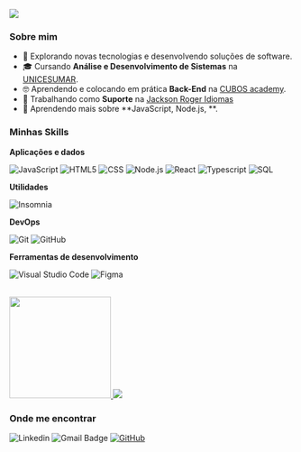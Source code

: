 ![](https://komarev.com/ghpvc/?username=iuricode&color=006bed)

<h3>Sobre mim</h3>

- 🤔 Explorando novas tecnologias e desenvolvendo soluções de software.
- 🎓 Cursando **Análise e Desenvolvimento de Sistemas** na <a href="https://inscricoes.unicesumar.edu.br/curso/analise-e-desenvolvimento-de-sistemas/?utm_content=&utm_term=unicesumar&utm_campaign=U-EAD-GG-ONG-CAP-GRA-CONV-PADR-BRAN-SS-PESQ-CPC&utm_source=adwords&utm_medium=cpc&hsa_acc=7334726990&hsa_cam=10024765118&hsa_grp=103896843271&hsa_ad=443406612207&hsa_src=g&hsa_tgt=kwd-330095647106&hsa_kw=unicesumar&hsa_mt=p&hsa_net=adwords&hsa_ver=3&gclid=CjwKCAjwvfmoBhAwEiwAG2tqzEhCQn5kgP84D5bCKHT6slonU0c6oKP7SZ_V8j-BHZkLKi3gUu4oIhoCfdwQAvD_BwE">UNICESUMAR</a>.
- 🤓 Aprendendo e colocando em prática **Back-End** na <a href="https://cubos.academy/?utm_term=cubos%20academy&utm_campaign=Conversion+-+Search+-+Branding+-+Cubos+Academy&utm_source=google&utm_medium=cpc&hsa_acc=6320525513&hsa_cam=18154121427&hsa_grp=148407490285&hsa_ad=661163714361&hsa_src=g&hsa_tgt=kwd-1268638036456&hsa_kw=cubos%20academy&hsa_mt=b&hsa_net=adwords&hsa_ver=3&gclid=CjwKCAjwvfmoBhAwEiwAG2tqzAnrNS7flD5lveDsnUW9GGmTxuECGwJv_gDzSy-ye0fWtHMtCeFqUhoCaYAQAvD_BwE">CUBOS academy</a>.
- 💼 Trabalhando como **Suporte** na <a href="https://jacksonroger.com/matriculas/">Jackson Roger Idiomas</a>
- 🌱 Aprendendo mais sobre **JavaScript, Node.js, **.

<h3>Minhas Skills</h3>

**Aplicações e dados**

![JavaScript](https://img.shields.io/badge/JavaScript-F7DF1E?style=for-the-badge&logo=javascript&logoColor=black)
![HTML5](https://img.shields.io/badge/HTML5-E34F26?style=for-the-badge&logo=html5&logoColor=white)
![CSS](https://img.shields.io/badge/CSS-239120?style=for-the-badge&logo=css3&logoColor=white)
![Node.js](https://img.shields.io/badge/Node.js-43853D?style=for-the-badge&logo=node.js&logoColor=white)
![React](https://img.shields.io/badge/React-20232A?style=for-the-badge&logo=react&logoColor=61DAFB)
![Typescript](https://img.shields.io/badge/TypeScript-007ACC?style=for-the-badge&logo=typescript&logoColor=white)
![SQL](https://img.shields.io/badge/Microsoft_SQL_Server-CC2927?style=for-the-badge&logo=microsoft-sql-server&logoColor=white)

**Utilidades**

![Insomnia](https://img.shields.io/badge/-Insomnia-333333?style=flat&logo=insomnia)

**DevOps**

![Git](https://img.shields.io/badge/-Git-333333?style=flat&logo=git)
![GitHub](https://img.shields.io/badge/-GitHub-333333?style=flat&logo=github)

**Ferramentas de desenvolvimento**

![Visual Studio Code](https://img.shields.io/badge/-Visual%20Studio%20Code-333333?style=flat&logo=visual-studio-code&logoColor=007ACC)
![Figma](https://img.shields.io/badge/-Figma-333333?style=flat&logo=figma&logoColor=007ACC)

<br/>

<a href="https://github.com/fabiodobeck">
  <img height="180em" src="https://github-readme-stats.vercel.app/api?username=fabiodobeck&theme=dark" />
  
  <img src="https://github-readme-stats.vercel.app/api/top-langs/?username=fabiodobeck&hide=html&layout=compact&theme=radical" />
</a>

<h3>Onde me encontrar</h3>

![Linkedin](https://img.shields.io/badge/-username-blue?style=flat-square&logo=Linkedin&logoColor=white&link=https://www.linkedin.com/in/f%C3%A1bio-dobeck-886532156/)
![Gmail Badge](https://img.shields.io/badge/-seuemail@email.com-006bed?style=flat-square&logo=Gmail&logoColor=white&link=mailto:fabiodobeck@gmail.com)
[![GitHub](https://img.shields.io/github/followers/iuricode?label=follow&style=social)](https://github.com/fabiodobeck)
